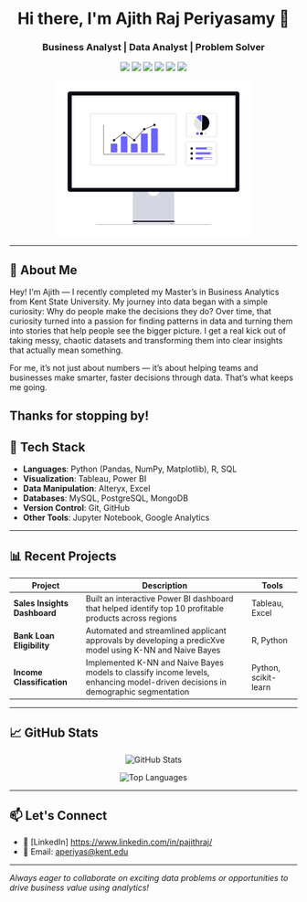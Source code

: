 <!-- GitHub Profile README.md -->

<h1 align="center">Hi there, I'm Ajith Raj Periyasamy 👋</h1>
<h3 align="center">Business Analyst | Data Analyst | Problem Solver</h3>

<p align="center">
  <img src="https://img.shields.io/badge/Python-3776AB?style=for-the-badge&logo=python&logoColor=white"/>
  <img src="https://img.shields.io/badge/R-276DC3?style=for-the-badge&logo=r&logoColor=white"/>
  <img src="https://img.shields.io/badge/Tableau-E97627?style=for-the-badge&logo=tableau&logoColor=white"/>
  <img src="https://img.shields.io/badge/PowerBI-F2C811?style=for-the-badge&logo=powerbi&logoColor=black"/>
  <img src="https://img.shields.io/badge/SQL-4479A1?style=for-the-badge&logo=postgresql&logoColor=white"/>
  <img src="https://img.shields.io/badge/Alteryx-0056A4?style=for-the-badge&logo=dataiku&logoColor=white"/>
</p>


<p align="center">
  <img src="assets/undraw_data-trends_kv5v.png" width="350" alt="Data Trends"/>
</p>

---

## 🧠 About Me

Hey! I'm Ajith — I recently completed my Master’s in Business Analytics from Kent State University. My journey into data began with a simple curiosity: Why do people make the decisions they do? Over time, that curiosity turned into a passion for finding patterns in data and turning them into stories that help people see the bigger picture. I get a real kick out of taking messy, chaotic datasets and transforming them into clear insights that actually mean something.

For me, it’s not just about numbers — it’s about helping teams and businesses make smarter, faster decisions through data. That’s what keeps me going.

Thanks for stopping by!
---

## 🔧 Tech Stack

- **Languages**: Python (Pandas, NumPy, Matplotlib), R, SQL  
- **Visualization**: Tableau, Power BI  
- **Data Manipulation**: Alteryx, Excel  
- **Databases**: MySQL, PostgreSQL, MongoDB  
- **Version Control**: Git, GitHub  
- **Other Tools**: Jupyter Notebook, Google Analytics

---

## 📊 Recent Projects

| Project | Description | Tools |
|--------|-------------|-------|
| **Sales Insights Dashboard** | Built an interactive Power BI dashboard that helped identify top 10 profitable products across regions | Tableau, Excel |
| **Bank Loan Eligibility** | Automated and streamlined applicant approvals by developing a predicXve model using K-NN and Naive Bayes | R, Python |
| **Income Classification** | Implemented K-NN and Naive Bayes models to classify income levels, enhancing model-driven decisions in demographic segmentation | Python, scikit-learn |

---

## 📈 GitHub Stats

<p align="center">
  <img src="https://github-readme-stats.vercel.app/api?username=Ajith0719&show_icons=true&theme=radical" alt="GitHub Stats"/>
</p>

<p align="center">
  <img src="https://github-readme-stats.vercel.app/api/top-langs/?username=Ajith0719&layout=compact&theme=radical" alt="Top Languages"/>
</p>

---

## 📫 Let's Connect

- 💼 [LinkedIn] https://www.linkedin.com/in/pajithraj/
- 📧 Email: aperiyas@kent.edu

---

_Always eager to collaborate on exciting data problems or opportunities to drive business value using analytics!_
